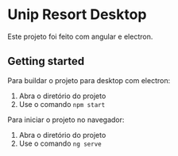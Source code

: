 # Unip Resort Desktop

Este projeto foi feito com angular e electron.

## Getting started

Para buildar o projeto para desktop com electron:
 
1. Abra o diretório do projeto
2. Use o comando `npm start`

Para iniciar o projeto no navegador:

1. Abra o diretório do projeto
2. Use o comando `ng serve`

